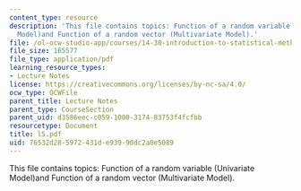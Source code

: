 ```yaml
---
content_type: resource
description: 'This file contains topics: Function of a random variable (Univariate
  Model)and Function of a random vector (Multivariate Model).'
file: /ol-ocw-studio-app/courses/14-30-introduction-to-statistical-method-in-economics-spring-2006/76532d285972431de93990dc2a0e5089_l5.pdf
file_size: 165577
file_type: application/pdf
learning_resource_types:
- Lecture Notes
license: https://creativecommons.org/licenses/by-nc-sa/4.0/
ocw_type: OCWFile
parent_title: Lecture Notes
parent_type: CourseSection
parent_uid: d3586eec-c059-1000-3174-83753f4fcfbb
resourcetype: Document
title: l5.pdf
uid: 76532d28-5972-431d-e939-90dc2a0e5089
---
```

This file contains topics: Function of a random variable (Univariate Model)and Function of a random vector (Multivariate Model).